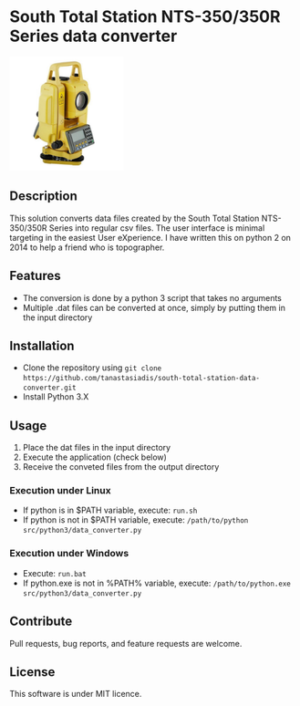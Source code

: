 # South Total Station NTS-350/350R Series data converter

<img src="./resources/nts-350-350r-series-total-station.png" width="200">

## Description
This solution converts data files created by the South Total Station NTS-350/350R Series into regular csv files. The user interface is minimal targeting in the easiest User eXperience. I have written this on python 2 on 2014 to help a friend who is topographer.

## Features
- The conversion is done by a python 3 script that takes no arguments
- Multiple .dat files can be converted at once, simply by putting them in the input directory

## Installation
- Clone the repository using `git clone https://github.com/tanastasiadis/south-total-station-data-converter.git` 
- Install Python 3.X

## Usage
1. Place the dat files in the input directory
2. Execute the application (check below)
3. Receive the conveted files from the output directory

### Execution under Linux
- If python is in $PATH variable, execute:
`run.sh`
- If python is not in $PATH variable, execute:
`/path/to/python src/python3/data_converter.py`

### Execution under Windows
- Execute:
`run.bat`
- If python.exe is not in %PATH% variable, execute:
`/path/to/python.exe src/python3/data_converter.py`

## Contribute
Pull requests, bug reports, and feature requests are welcome.

## License
This software is under MIT licence.

